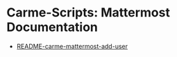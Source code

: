 # Carme-Scripts: Mattermost Documentation

* [README-carme-mattermost-add-user](README-carme-mattermost-add-user.md)
